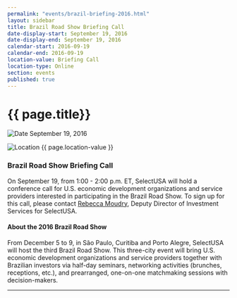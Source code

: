 ```yaml
---
permalink: "events/brazil-briefing-2016.html"
layout: sidebar
title: Brazil Road Show Briefing Call
date-display-start: September 19, 2016
date-display-end: September 19, 2016
calendar-start: 2016-09-19
calendar-end: 2016-09-19
location-value: Briefing Call
location-type: Online
section: events
published: true
---
```


# {{ page.title}}

![Date](https://google.github.io/material-design-icons/action/svg/design/ic_event_24px.svg "Date") September 19, 2016

![Location](http://google.github.io/material-design-icons/social/svg/design/ic_location_city_24px.svg "Location") {{ page.location-value }}

### Brazil Road Show Briefing Call

On September 19, from 1:00 - 2:00 p.m. ET, SelectUSA will hold a conference call for U.S. economic development organizations and service providers interested in participating in the Brazil Road Show. To sign up for this call, please contact [Rebecca Moudry](mailto:rebecca.moudry@trade.gov), Deputy Director of Investment Services for SelectUSA.

#### About the 2016 Brazil Road Show

From December 5 to 9, in São Paulo, Curitiba and Porto Alegre, SelectUSA will host the third Brazil Road Show. This three-city event will bring U.S. economic development organizations and service providers together with Brazilian investors via half-day seminars, networking activities (brunches, receptions, etc.), and prearranged, one-on-one matchmaking sessions with decision-makers.

---

